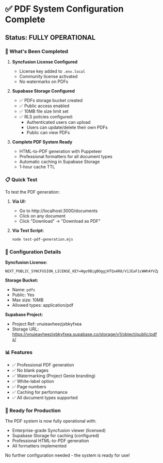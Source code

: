 # ✅ PDF System Configuration Complete

## Status: FULLY OPERATIONAL

### 🎉 What's Been Completed

1. **Syncfusion License Configured**
   - License key added to `.env.local`
   - Community license activated
   - No watermarks on PDFs

2. **Supabase Storage Configured**
   - ✅ PDFs storage bucket created
   - ✅ Public access enabled
   - ✅ 10MB file size limit set
   - ✅ RLS policies configured:
     - Authenticated users can upload
     - Users can update/delete their own PDFs
     - Public can view PDFs

3. **Complete PDF System Ready**
   - HTML-to-PDF generation with Puppeteer
   - Professional formatters for all document types
   - Automatic caching in Supabase Storage
   - 1-hour cache TTL

### 📋 Quick Test

To test the PDF generation:

1. **Via UI:**
   - Go to http://localhost:3000/documents
   - Click on any document
   - Click "Download" → "Download as PDF"

2. **Via Test Script:**
   ```bash
   node test-pdf-generation.mjs
   ```

### 🔑 Configuration Details

**Syncfusion License:**
```
NEXT_PUBLIC_SYNCFUSION_LICENSE_KEY=Ngo9BigBOggjHTQxAR8/V1JEaF1cWWhAYVZpR2Nbek5xflZBalhVVBYiSV9jS3tTfkdqWHxdd3BRQmBbWE91Xw==
```

**Storage Bucket:**
- Name: `pdfs`
- Public: Yes
- Max size: 10MB
- Allowed types: application/pdf

**Supabase Project:**
- Project Ref: vnuieavheezjxbkyfxea
- Storage URL: https://vnuieavheezjxbkyfxea.supabase.co/storage/v1/object/public/pdfs/

### 📊 Features

- ✅ Professional PDF generation
- ✅ No blank pages
- ✅ Watermarking (Project Genie branding)
- ✅ White-label option
- ✅ Page numbers
- ✅ Caching for performance
- ✅ All document types supported

### 🚀 Ready for Production

The PDF system is now fully operational with:
- Enterprise-grade Syncfusion viewer (licensed)
- Supabase Storage for caching (configured)
- Professional HTML-to-PDF generation
- All formatters implemented

No further configuration needed - the system is ready for use!